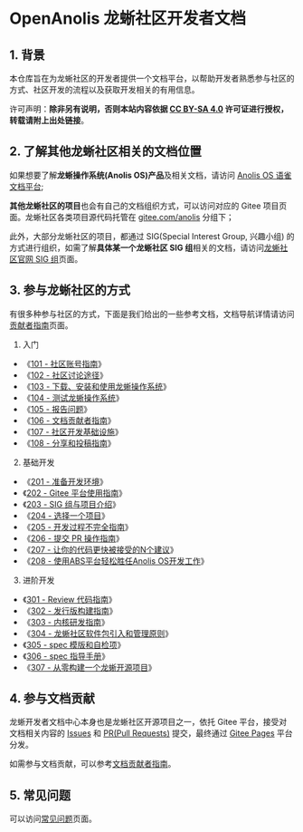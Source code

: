 # OpenAnolis 龙蜥社区开发者文档

## 1. 背景

本仓库旨在为龙蜥社区的开发者提供一个文档平台，以帮助开发者熟悉参与社区的方式、社区开发的流程以及获取开发相关的有用信息。

许可声明：**除非另有说明，否则本站内容依据 [CC BY-SA 4.0](https://creativecommons.org/licenses/by-sa/4.0/) 许可证进行授权，转载请附上出处链接**。

## 2. 了解其他龙蜥社区相关的文档位置

如果想要了解**龙蜥操作系统(Anolis OS)产品**及相关文档，请访问 [Anolis OS 语雀文档平台](https://www.yuque.com/anolis-docs);

**其他龙蜥社区的项目**也会有自己的文档组织方式，可以访问对应的 Gitee 项目页面。龙蜥社区各类项目源代码托管在 [gitee.com/anolis](https://gitee.com/anolis) 分组下；

此外，大部分龙蜥社区的项目，都通过 SIG(Special Interest Group, 兴趣小组) 的方式进行组织，如需了解**具体某一个龙蜥社区 SIG 组**相关的文档，请访问[龙蜥社区官网 SIG 组](https://openanolis.org/sig)页面。

## 3. 参与龙蜥社区的方式

有很多种参与社区的方式，下面是我们给出的一些参考文档，文档导航详情请访问[贡献者指南](/CONTRIBUTING.md)页面。

1. 入门
  + 《[101 - 社区账号指南](/articles/101-accounts.md)》
  + 《[102 - 社区讨论途径](/articles/102-join-discussion.md)》
  + 《[103 - 下载、安装和使用龙蜥操作系统](/articles/103-run-anolis-os.md)》
  + 《[104 - 测试龙蜥操作系统](/articles/104-help-with-testing.md)》
  + 《[105 - 报告问题](/articles/105-report-issues.md)》
  + 《[106 - 文档贡献者指南](/articles/106-contribute-to-docs.md)》
  + 《[107 - 社区开发基础设施](/articles/107-infra.md)》
  + 《[108 - 分享和投稿指南](/articles/108-sharing-anolis-os-best-practice.md)》
2. 基础开发
  + 《[201 - 准备开发环境](/articles/201-prepare-for-developing.md)》
  + 《[202 - Gitee 平台使用指南](/articles/202-intro-to-gitee.md)》
  + 《[203 - SIG 组与项目介绍](/articles/203-intro-to-sig-and-openanolis-projects.md)》
  + 《[204 - 选择一个项目](/articles/204-choose-a-project.md)》
  + 《[205 - 开发过程不完全指南](/articles/205-ready-for-first-task.md)》
  + 《[206 - 提交 PR 操作指南](/articles/206-submit-codes-via-gitee-pr.md)》
  + 《[207 - 让你的代码更快被接受的N个建议](/articles/207-how-to-get-codes-merged.md)》
  + 《[208 - 使用ABS平台轻松胜任Anolis OS开发工作](/articles/208-how-to-build-package-via-ABS.md)》
3. 进阶开发
  + 《[301 - Review 代码指南](/articles/301-join-code-review.md)》
  + 《[302 - 发行版构建指南](/articles/302-join-os-package-build.md)》
  + 《[303 - 内核研发指南](/articles/303-join-kernel-developing.md)》
  + 《[304 - 龙蜥社区软件包引入和管理原则](/articles/304-package-introduction-and-management-principles.md)》
  + 《[305 - spec 模版和自检项](/articles/305-module-and-checklist-of-spec.md)》
  + 《[306 - spec 指导手册](/articles/306-instruction-manual-of-spec.md)》
  + 《[307 - 从零构建一个龙蜥开源项目](/articles/307-build-a-new-project.md)》

## 4. 参与文档贡献

龙蜥开发者文档中心本身也是龙蜥社区开源项目之一，依托 Gitee 平台，接受对文档相关内容的 [Issues](https://gitee.com/anolis/docs/issues) 和 [PR(Pull Requests)](https://gitee.com/anolis/docs/pulls) 提交，最终通过 [Gitee Pages](https://gitee.com/help/articles/4136) 平台分发。

如需参与文档贡献，可以参考[文档贡献者指南](/articles/106-contribute-to-docs.md)。

## 5. 常见问题

可以访问[常见问题](/FAQ.md)页面。
